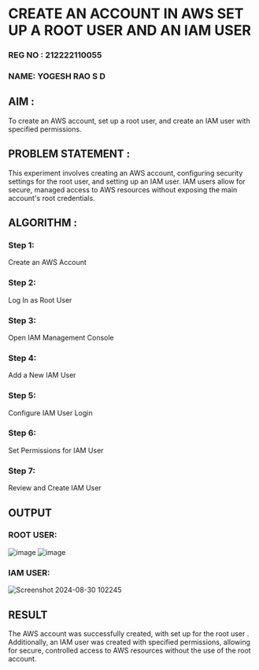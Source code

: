  # CREATE AN  ACCOUNT IN AWS SET UP A ROOT USER AND AN IAM USER 
### REG NO : 212222110055
### NAME: YOGESH RAO S D

## AIM :
To create an AWS account, set up a root user, and create an IAM user with specified permissions.
## PROBLEM STATEMENT :
This experiment involves creating an AWS account, configuring security settings for the root user, and setting up an IAM user. IAM users allow for secure, managed access to AWS resources without exposing the main account's root credentials.

## ALGORITHM :
 ### Step 1:
 Create an AWS Account </br>
 ### Step 2:
 Log In as Root User </br>
 ### Step 3:
 Open IAM Management Console</br>
 ### Step 4:
 Add a New IAM User</br>
 ### Step 5:
 Configure IAM User Login</br>
 ### Step 6:
 Set Permissions for IAM User</br>
 ### Step 7:
 Review and Create IAM User</br>


## OUTPUT

### ROOT USER:
![image](https://github.com/user-attachments/assets/de3bbba6-a1a4-4626-99d4-ab96cf280be9)
![image](https://github.com/user-attachments/assets/a27571ef-3a30-46c2-811d-73d52f6f1843)





 ### IAM USER:


![Screenshot 2024-08-30 102245](https://github.com/user-attachments/assets/d1f64c91-3593-4f9f-a617-57038a82df5c)


## RESULT
The AWS account was successfully created, with set up for the root user . Additionally, an IAM user was created with specified permissions, allowing for secure, controlled access to AWS resources without the use of the root account. 

  


